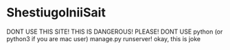 # ShestiugolniiSait
DONT USE THIS SITE! THIS IS DANGEROUS!
PLEASE! DONT USE python (or python3 if you are mac user) manage.py runserver!
okay, this is joke
